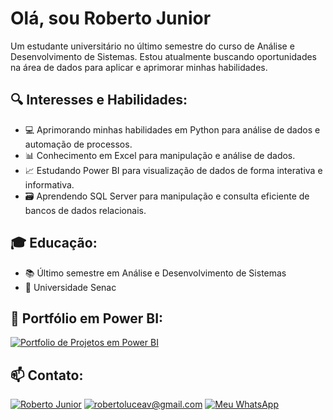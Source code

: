 # Olá, sou Roberto Junior
Um estudante universitário no último semestre do curso de Análise e Desenvolvimento de Sistemas. Estou atualmente buscando oportunidades na área de dados para aplicar e aprimorar minhas habilidades.

## 🔍 Interesses e Habilidades:
- 💻 Aprimorando minhas habilidades em Python para análise de dados e automação de processos.
- 📊 Conhecimento em Excel para manipulação e análise de dados.
- 📈 Estudando Power BI para visualização de dados de forma interativa e informativa.
- 🗃️ Aprendendo SQL Server para manipulação e consulta eficiente de bancos de dados relacionais.

## 🎓 Educação:
- 📚 Último semestre em Análise e Desenvolvimento de Sistemas
- 🏫 Universidade Senac

## 🚀 Portfólio em Power BI:
<a href="robertolucenav@gmail.com" target="_blank"><img src="https://img.shields.io/badge/website-000000?style=for-the-badge&logo=About.me&logoColor=white" target ="_blank" title="Portfolio de Projetos em Power BI"></a>

## 📫 Contato:
<a href="https://www.linkedin.com/in/roberto-lucena-vieira-junior-71874323b/" target="_blank"><img src="https://img.shields.io/badge/LinkedIn-0077B5?style=for-the-badge&logo=linkedin&logoColor=white" target ="_blank" title="Roberto Junior"></a>
<a href="robertolucenav@gmail.com" target="_blank"><img src="https://img.shields.io/badge/Gmail-D14836?style=for-the-badge&logo=gmail&logoColor=white" target ="_blank" title="robertoluceav@gmail.com"></a>
<a href="https://wa.me/+5511953713596" target="_blank"><img src="https://img.shields.io/badge/WhatsApp-25D366?style=for-the-badge&logo=whatsapp&logoColor=white" title="Meu WhatsApp"></a>
